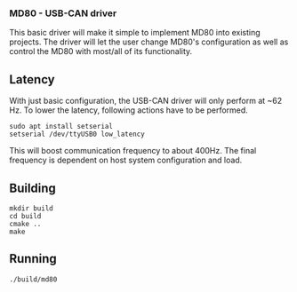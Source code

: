 ### MD80 - USB-CAN driver
This basic driver will make it simple to implement MD80 into existing projects. The driver will let the user change MD80's configuration as well as control the MD80 with most/all of its functionality.

## Latency
With just basic configuration, the USB-CAN driver will only perform at ~62 Hz. 
To lower the latency, following actions have to be performed.
```
sudo apt install setserial
setserial /dev/ttyUSB0 low_latency
```
This will boost communication frequency to about 400Hz. The final frequency is dependent on host system configuration and load.

## Building
```
mkdir build
cd build
cmake ..
make
```

## Running
```
./build/md80
